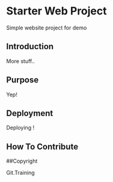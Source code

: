 # Starter Web Project

Simple website project for demo

## Introduction

More stuff..

## Purpose

Yep!

## Deployment

Deploying !

## How To Contribute

##Copyright

Git.Training